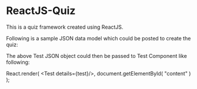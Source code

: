 # ReactJS-Quiz
This is a quiz framework created using ReactJS. 

Following is a sample JSON data model which could be posted to create the quiz:

The above Test JSON object could then be passed to Test Component like following:
	
React.render( &lt;Test details={test}/&gt;, document.getElementById( "content" ) );
